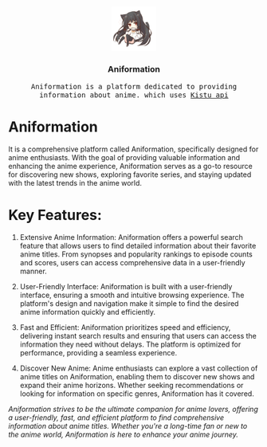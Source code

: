 <p align="center">

  <a href="https://github.com/Kochou11/Anime-information-kitsu">

<img src="image1.png" alt="Logo" width="90" height="90"> 
  </a>

  <h3 align="center">Aniformation</h3>

  <p align="center">
<samp>Aniformation is a platform dedicated to providing information about anime. which uses <a href="https://kitsu.docs.apiary.io/"> Kistu api </a> 
  </samp>

    
    

   



    

  

  
 
    

     

    


    


   

  </p>

</p>
 
 # Aniformation
It is a comprehensive platform called Aniformation, specifically designed for anime enthusiasts. With the goal of providing valuable information and enhancing the anime experience, Aniformation serves as a go-to resource for discovering new shows, exploring favorite series, and staying updated with the latest trends in the anime world.

 
# Key Features:
1. Extensive Anime Information: Aniformation offers a powerful search feature that allows users to find detailed information about their favorite anime titles. From synopses and popularity rankings to episode counts and scores, users can access comprehensive data in a user-friendly manner.

2. User-Friendly Interface: Aniformation is built with a user-friendly interface, ensuring a smooth and intuitive browsing experience. The platform's design and navigation make it simple to find the desired anime information quickly and efficiently.

3. Fast and Efficient: Aniformation prioritizes speed and efficiency, delivering instant search results and ensuring that users can access the information they need without delays. The platform is optimized for performance, providing a seamless experience.

4. Discover New Anime: Anime enthusiasts can explore a vast collection of anime titles on Aniformation, enabling them to discover new shows and expand their anime horizons. Whether seeking recommendations or looking for information on specific genres, Aniformation has it covered.

<i> Aniformation strives to be the ultimate companion for anime lovers, offering a user-friendly, fast, and efficient platform to find comprehensive information about anime titles. Whether you're a long-time fan or new to the anime world, Aniformation is here to enhance your anime journey. </i>
